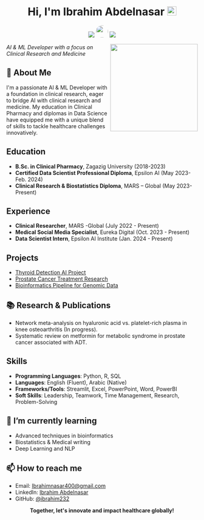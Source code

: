 
<h1 align="center">Hi, I'm Ibrahim Abdelnasar <img src="https://github.githubassets.com/images/mona-whisper.gif" height="24" /></h1>
<p align="center">
  <a href="mailto:Ibrahimnasar400@gmail.com"><img src="https://img.shields.io/badge/Email-Ibrahimnasar400@gmail.com-blue?style=flat&logo=gmail&logoColor=white"/></a>
  <a href="https://www.linkedin.com/in/ibrahim-abdelnasar/"><img src="https://upload.wikimedia.org/wikipedia/commons/c/ca/LinkedIn_logo_initials.png" style="width: 32px; height: 32px; border-radius: 50%;"/></a>
  <a href="https://github.com/ibrahim232"><img src="https://img.shields.io/badge/GitHub-100000?style=flat&logo=github&logoColor=white"/></a>
</p>
<img align='right' src="https://media.giphy.com/media/IpeYSEZshTefe/giphy.gif" width="230" />

<p><em>AI & ML Developer with a focus on Clinical Research and Medicine</em></p>

## 💫 About Me

I'm a passionate AI & ML Developer with a foundation in clinical research, eager to bridge AI with clinical research and medicine. My education in Clinical Pharmacy and diplomas in Data Science have equipped me with a unique blend of skills to tackle healthcare challenges innovatively.

## Education

- **B.Sc. in Clinical Pharmacy**, Zagazig University (2018-2023)
- **Certified Data Scientist Professional Diploma**, Epsilon AI (May 2023-Feb. 2024)
- **Clinical Research & Biostatistics Diploma**, MARS – Global (May 2023-Present)

## Experience

- **Clinical Researcher**, MARS -Global (July 2022 - Present)
- **Medical Social Media Specialist**, Eureka Digital (Oct. 2023 - Present)
- **Data Scientist Intern**, Epsilon AI Institute (Jan. 2024 - Present)

## Projects

- [Thyroid Detection AI Project](https://github.com/ibrahim232/Thyroid-Detection)
- [Prostate Cancer Treatment Research](https://github.com/ibrahim232/Prostate-Cancer-Research)
- [Bioinformatics Pipeline for Genomic Data](https://github.com/ibrahim232/Genomic-Pipeline)

## 📚 Research & Publications

- Network meta-analysis on hyaluronic acid vs. platelet-rich plasma in knee osteoarthritis (In progress).
- Systematic review on metformin for metabolic syndrome in prostate cancer associated with ADT.
  
## Skills

- **Programming Languages**: Python, R, SQL
- **Languages**: English (Fluent), Arabic (Native)
- **Frameworks/Tools**: Streamlit, Excel, PowerPoint, Word, PowerBI
- **Soft Skills**: Leadership, Teamwork, Time Management, Research, Problem-Solving

## 🌱 I’m currently learning

- Advanced techniques in bioinformatics
- Biostatistics & Medical writing
- Deep Learning and NLP 

## 📫 How to reach me

- Email: [Ibrahimnasar400@gmail.com](mailto:Ibrahimnasar400@gmail.com)
- LinkedIn: [Ibrahim Abdelnasar](https://www.linkedin.com/in/ibrahim-abdelnasar/)
- GitHub: [@ibrahim232](https://github.com/ibrahim232)

<p align="center">
  <b>Together, let's innovate and impact healthcare globally!</b>
</p>

